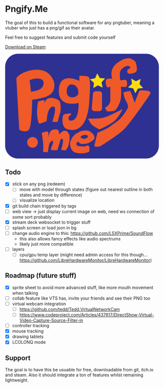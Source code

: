 # Pngify.Me
The goal of this to build a functional software for any pngtuber, 
meaning a vtuber who just has a png/gif as their avatar.

Feel free to suggest features and submit code yourself

[Download on Steam](https://store.steampowered.com/app/3337800/Pngifyme)

![Logo](./PngifyMe/Assets/logo_full.png?raw=true)

## Todo
- [x] stick on any png (redeem)
	- [ ] move with model through states (figure out nearest outline in both states and move by difference)
	- [ ] visualize location
- [x] git build chain triggered by tags 
- [ ] web view -> just display current image on web, need ws connection of some sort probably
- [x] stream deck websocket to trigger stuff
- [ ] splash screen or load json in bg
- [ ] change audio engine to this: https://github.com/LSXPrime/SoundFlow
	- this also allows fancy effects like audio spectrums
	- likely just more compatible
- [ ] layers
	- [ ] cpu/gpu temp layer (might need admin access for this though... https://github.com/LibreHardwareMonitor/LibreHardwareMonitor) 

## Roadmap (future stuff)
- [x] sprite sheet to avoid more advanced stuff, like more mouth movement when talking
- [ ] collab feature like VTS has, invite your friends and see their PNG too
- [ ] virtual webcam integration
	- [ ] https://github.com/tedd/Tedd.VirtualNetworkCam
	- [ ] https://www.codeproject.com/Articles/437617/DirectShow-Virtual-Video-Capture-Source-Filter-in
- [ ] controller tracking
- [x] mouse tracking
- [x] drawing tablets
- [x] LCOLONQ mode

## Support
The goal is to have this be usuable for free, downloadable from git, itch.io and steam.
Also it should integrate a ton of features whilst remaining lightweight.
